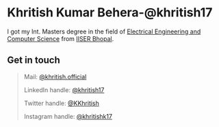 # Khritish Kumar Behera-@khritish17

I got my Int. Masters degree in the field of [Electrical Engineering and Computer Science](https://eecs.iiserb.ac.in/) from [IISER Bhopal](https://www.iiserb.ac.in/). 

## Get in touch
> Mail: [@khritish.official](khritish.official@gmail.com)
> 
> LinkedIn handle: [@khritish17](https://www.linkedin.com/in/khritish17/)
> 
> Twitter handle: [@KKhritish](https://twitter.com/KKhritish)
> 
> Instagram handle: [@khritishk17](https://www.instagram.com/khritishk17/)
